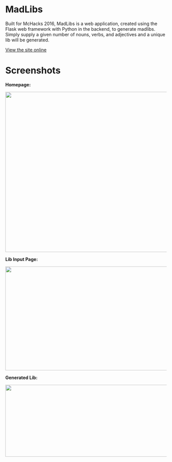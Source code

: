 # MadLibs

Built for McHacks 2016, MadLibs is a web application, created using the Flask web framework with Python in the backend, to generate madlibs. Simply supply a given number of nouns, verbs, and adjectives and a unique lib will be generated.

<a href="http://noober100.pythonanywhere.com/"> View the site online</a>

# Screenshots

<b>Homepage:</b>

<img src="http://puu.sh/nhiOg/fb13bd65f3.png" width="695px" height="501px"/>

<b>Lib Input Page:</b>

<img src="http://puu.sh/nhjeJ/8c54030c0a.jpg" width="690px" height="325px"/>

<b>Generated Lib:</b>

<img src="http://puu.sh/nhjbi/f11d7b9583.jpg" width="703px" height="225px"/>



